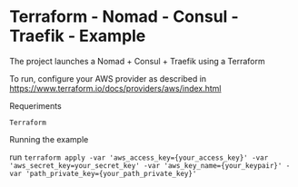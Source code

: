 # Terraform - Nomad - Consul - Traefik - Example


The project launches a Nomad + Consul + Traefik using a Terraform

To run, configure your AWS provider as described in https://www.terraform.io/docs/providers/aws/index.html


Requeriments

    Terraform

Running the example

run `terraform apply -var 'aws_access_key={your_access_key}' -var 'aws_secret_key=your_secret_key' -var 'aws_key_name={your_keypair}' -var 'path_private_key={your_path_private_key}'`


